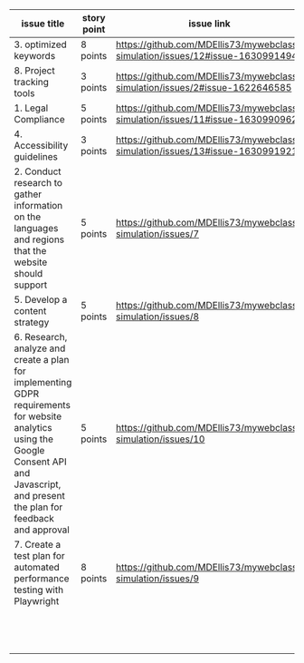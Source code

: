 | issue title | story point | issue link | status | assigned to | assigned on | completed on | category | status notes |
|-----------------------------|-------------|-------------------------------------------------------------------------------|-------------|-------------|-------------|--------------|----------|--------------|
| 3. optimized keywords|8 points| https://github.com/MDEllis73/mywebclass-simulation/issues/12#issue-1630991494|todo|Michael| 3/19/23|              |          |              |
| 8. Project tracking tools   |3 points| https://github.com/MDEllis73/mywebclass-simulation/issues/2#issue-1622646585| done | Michael | 3/11/23| 3/17/23      | document |              |
| 1. Legal Compliance         |5 points| https://github.com/MDEllis73/mywebclass-simulation/issues/11#issue-1630990962 | in progress | Michael     | 3/19/23|              | document |              |
| 4. Accessibility guidelines |3 points| https://github.com/MDEllis73/mywebclass-simulation/issues/13#issue-1630991921 | todo        | Michael     | 3/19/23|              | document |              |
|2. Conduct research to gather information on the languages and regions that the website should support|5 points|https://github.com/MDEllis73/mywebclass-simulation/issues/7|todo|Pil|3/19/23|X|document|              |
|5. Develop a content strategy|5 points|https://github.com/MDEllis73/mywebclass-simulation/issues/8| todo|Pil|3/19/23|X|document|              |
|6. Research, analyze and create a plan for implementing GDPR requirements for website analytics using the Google Consent API and Javascript, and present the plan for feedback and approval|5 points|https://github.com/MDEllis73/mywebclass-simulation/issues/10| todo|Pil|3/19/23|X|document|              |
|7. Create a test plan for automated performance testing with Playwright|8 points|https://github.com/MDEllis73/mywebclass-simulation/issues/9| todo|Pil|3/19/23|X|document|              |
|                             |             |                                                                               |             |             |             |              |          |              |
|                             |             |                                                                               |             |             |             |              |          |              |
|                             |             |                                                                               |             |             |             |              |          |              |
|                             |             |                                                                               |             |             |             |              |          |              |
|                             |             |                                                                               |             |             |             |              |          |              |
|                             |             |                                                                               |             |             |             |              |          |              |
|                             |             |                                                                               |             |             |             |              |          |              |
|                             |             |                                                                               |             |             |             |              |          |              |
|                             |             |                                                                               |             |             |             |              |          |              |
|                             |             |                                                                               |             |             |             |              |          |              |
|                             |             |                                                                               |             |             |             |              |          |              |
|                             |             |                                                                               |             |             |             |              |          |              |
|                             |             |                                                                               |             |             |             |              |          |              |
